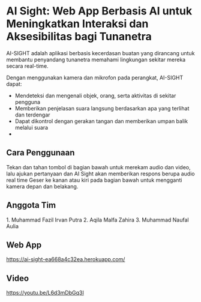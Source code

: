 # AI Sight: Web App Berbasis AI untuk Meningkatkan Interaksi dan Aksesibilitas bagi Tunanetra

AI-SIGHT adalah aplikasi berbasis kecerdasan buatan yang dirancang untuk membantu penyandang tunanetra memahami lingkungan sekitar mereka secara real-time.

Dengan menggunakan kamera dan mikrofon pada perangkat, AI-SIGHT dapat:
- Mendeteksi dan mengenali objek, orang, serta aktivitas di sekitar pengguna
- Memberikan penjelasan suara langsung berdasarkan apa yang terlihat dan terdengar
- Dapat dikontrol dengan gerakan tangan dan memberikan umpan balik melalui suara
- 
## Cara Penggunaan
Tekan dan tahan tombol di bagian bawah untuk merekam audio dan video, lalu ajukan pertanyaan dan AI Sight akan memberikan respons berupa audio real time
Geser ke kanan atau kiri pada bagian bawah untuk mengganti kamera depan dan belakang.

## Anggota Tim
1.⁠ ⁠Muhammad Fazil Irvan Putra 
2.⁠ ⁠Aqila Malfa Zahira
3.⁠ ⁠Muhammad Naufal Aulia 

## Web App
https://ai-sight-ea668a4c32ea.herokuapp.com/

## Video
https://youtu.be/L6d3mDbGq3I
